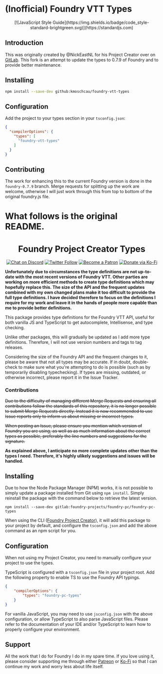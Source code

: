# (Inofficial) Foundry VTT Types

<div align=center>
[![JavaScript Style Guide](https://img.shields.io/badge/code_style-standard-brightgreen.svg)](https://standardjs.com)
</div>

## Introduction

This was originally created by @NickEastNL for his Project Creator over on
[GitLab](https://gitlab.com/foundry-projects/foundry-pc/foundry-pc-types). This
fork is an attempt to update the types to 0.7.9 of Foundry and to provide better
maintenance.

## Installing

```bash
npm install --save-dev github:kmoschcau/foundry-vtt-types
```

## Configuration

Add the project to your types section in your `tsconfig.json`:

```json
{
  "compilerOptions": {
    "types": [
      "foundry-vtt-types"
    ]
  }
}
```

## Contributing

The work for enhancing this to the current Foundry version is done in the
`foundry-0.7.9` branch. Merge requests for splitting up the work are welcome,
otherwise I will just work through this from top to bottom of the original
foundry.js file.

# What follows is the original README.

<div align=center>

# Foundry Project Creator Types

[![Chat on Discord](https://img.shields.io/discord/520640779534729226?style=flat-square&label=discord&logo=discord)](https://discord.gg/59Tz2X7)
[![Twitter Follow](https://img.shields.io/badge/follow-%40NickEastNL-blue.svg?style=flat-square&logo=twitter)](https://twitter.com/NickEastNL)
[![Become a Patron](https://img.shields.io/badge/support-patreon-orange.svg?style=flat-square&logo=patreon)](https://www.patreon.com/nick_east)
[![Donate via Ko-Fi](https://img.shields.io/badge/support-ko--fi-ff4646?style=flat-square&logo=ko-fi)](https://ko-fi.com/nickeast)

</div>

**Unfortunately due to circumstances the type definitions are not up-to-date with the most recent versions of Foundry VTT. Other parties are working on more efficient methods to create type definitions which may hopefully replace this. The size of the API and the frequent updates combined with my own changed plans make it too difficult to provide the full type definitions. I have decided therefore to focus on the definitions I require for my work and leave it in the hands of people more capable than me to provide better definitions.**

This package provides type definitions for the Foundry VTT API, useful for both vanilla JS and TypeScript to get autocomplete, Intellisense, and type checking.

Unlike other packages, this will gradually be updated as I add more type definitions. Therefore, I will not use version numbers and tags to tag releases.

Considering the size of the Foundry API and the frequent changes to it, please be aware that not all types may be accurate. If in doubt, double-check to make sure what you're attempting to do is possible (such as by temporarily disabling typechecking). If types are missing, outdated, or otherwise incorrect, please report it in the Issue Tracker.

### Contributions

~~Due to the difficulty of managing different Merge Requests and ensuring all contributions follow the standards of this repository, it is no longer possible to submit Merge Requests directly. Instead it is now recommended to use Issue reports only to inform us about missing or incorrect types.~~

~~When posting an Issue, please ensure you mention which version of Foundry you are using, as well as as much information about the correct types as possible, preferably the line numbers and suggestions for the signature.~~

**As explained above, I anticipate no more complete updates other than the types I need. Therefore, it's highly ulikely suggestions and issues will be handled.**

## Installing

Due to how the Node Package Manager (NPM) works, it is not possible to simply update a package installed from Git using `npm install`. Simply reinstall the package with the command below to retrieve the latest version.

```
npm install --save-dev gitlab:foundry-projects/foundry-pc/foundry-pc-types
```

When using the CLI ([Foundry Project Creator](https://gitlab.com/foundry-projects/foundry-pc/create-foundry-project)), it will add this package to your project by default, and configure the `tsconfig.json` and add the above command as an npm script for you.

## Configuration

When not using my Project Creator, you need to manually configure your project to use the types.

TypeScript is configured with a `tsconfig.json` file in your project root. Add the following property to enable TS to use the Foundry API typings.

```json
{
	"compilerOptions": {
		"types": "foundry-pc-types"
	}
}
```

For vanilla JavaScript, you may need to use `jsconfig.json` with the above configuration, or allow TypeScript to also parse JavaScript files. Please refer to the documentation of your IDE and/or TypeScript to learn how to properly configure your environment.

## Support

All the work that I do for Foundry I do in my spare time. If you love using it, please consider supporting me through either [Patreon](https://www.patreon.com/nick_east) or [Ko-Fi](https://ko-fi.com/nickeast) so that I can continue my work and worry less about life itself.
